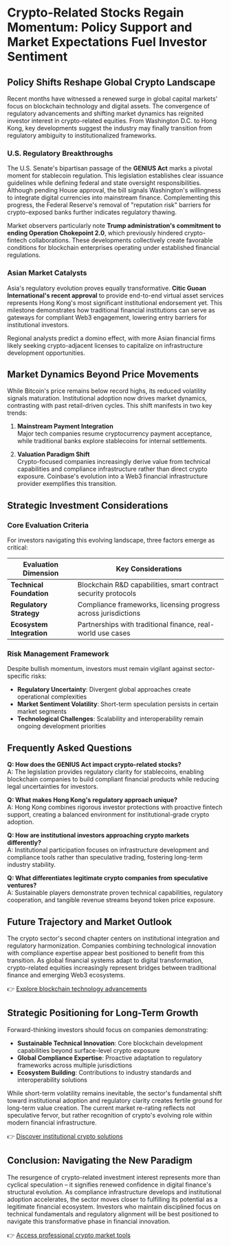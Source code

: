 # Crypto-Related Stocks Regain Momentum: Policy Support and Market Expectations Fuel Investor Sentiment

## Policy Shifts Reshape Global Crypto Landscape  

Recent months have witnessed a renewed surge in global capital markets' focus on blockchain technology and digital assets. The convergence of regulatory advancements and shifting market dynamics has reignited investor interest in crypto-related equities. From Washington D.C. to Hong Kong, key developments suggest the industry may finally transition from regulatory ambiguity to institutionalized frameworks.

### U.S. Regulatory Breakthroughs  

The U.S. Senate's bipartisan passage of the **GENIUS Act** marks a pivotal moment for stablecoin regulation. This legislation establishes clear issuance guidelines while defining federal and state oversight responsibilities. Although pending House approval, the bill signals Washington's willingness to integrate digital currencies into mainstream finance. Complementing this progress, the Federal Reserve's removal of "reputation risk" barriers for crypto-exposed banks further indicates regulatory thawing.

Market observers particularly note **Trump administration's commitment to ending Operation Chokepoint 2.0**, which previously hindered crypto-fintech collaborations. These developments collectively create favorable conditions for blockchain enterprises operating under established financial regulations.

### Asian Market Catalysts  

Asia's regulatory evolution proves equally transformative. **Citic Guoan International's recent approval** to provide end-to-end virtual asset services represents Hong Kong's most significant institutional endorsement yet. This milestone demonstrates how traditional financial institutions can serve as gateways for compliant Web3 engagement, lowering entry barriers for institutional investors.

Regional analysts predict a domino effect, with more Asian financial firms likely seeking crypto-adjacent licenses to capitalize on infrastructure development opportunities.

## Market Dynamics Beyond Price Movements  

While Bitcoin's price remains below record highs, its reduced volatility signals maturation. Institutional adoption now drives market dynamics, contrasting with past retail-driven cycles. This shift manifests in two key trends:

1. **Mainstream Payment Integration**  
   Major tech companies resume cryptocurrency payment acceptance, while traditional banks explore stablecoins for internal settlements.

2. **Valuation Paradigm Shift**  
   Crypto-focused companies increasingly derive value from technical capabilities and compliance infrastructure rather than direct crypto exposure. Coinbase's evolution into a Web3 financial infrastructure provider exemplifies this transition.

## Strategic Investment Considerations  

### Core Evaluation Criteria  

For investors navigating this evolving landscape, three factors emerge as critical:

| Evaluation Dimension | Key Considerations |
|----------------------|--------------------|
| **Technical Foundation** | Blockchain R&D capabilities, smart contract security protocols |
| **Regulatory Strategy** | Compliance frameworks, licensing progress across jurisdictions |
| **Ecosystem Integration** | Partnerships with traditional finance, real-world use cases |

### Risk Management Framework  

Despite bullish momentum, investors must remain vigilant against sector-specific risks:

- **Regulatory Uncertainty**: Divergent global approaches create operational complexities
- **Market Sentiment Volatility**: Short-term speculation persists in certain market segments
- **Technological Challenges**: Scalability and interoperability remain ongoing development priorities

## Frequently Asked Questions  

**Q: How does the GENIUS Act impact crypto-related stocks?**  
A: The legislation provides regulatory clarity for stablecoins, enabling blockchain companies to build compliant financial products while reducing legal uncertainties for investors.

**Q: What makes Hong Kong's regulatory approach unique?**  
A: Hong Kong combines rigorous investor protections with proactive fintech support, creating a balanced environment for institutional-grade crypto adoption.

**Q: How are institutional investors approaching crypto markets differently?**  
A: Institutional participation focuses on infrastructure development and compliance tools rather than speculative trading, fostering long-term industry stability.

**Q: What differentiates legitimate crypto companies from speculative ventures?**  
A: Sustainable players demonstrate proven technical capabilities, regulatory cooperation, and tangible revenue streams beyond token price exposure.

## Future Trajectory and Market Outlook  

The crypto sector's second chapter centers on institutional integration and regulatory harmonization. Companies combining technological innovation with compliance expertise appear best positioned to benefit from this transition. As global financial systems adapt to digital transformation, crypto-related equities increasingly represent bridges between traditional finance and emerging Web3 ecosystems.

👉 [Explore blockchain technology advancements](https://bit.ly/okx-bonus)

## Strategic Positioning for Long-Term Growth  

Forward-thinking investors should focus on companies demonstrating:

- **Sustainable Technical Innovation**: Core blockchain development capabilities beyond surface-level crypto exposure
- **Global Compliance Expertise**: Proactive adaptation to regulatory frameworks across multiple jurisdictions
- **Ecosystem Building**: Contributions to industry standards and interoperability solutions

While short-term volatility remains inevitable, the sector's fundamental shift toward institutional adoption and regulatory clarity creates fertile ground for long-term value creation. The current market re-rating reflects not speculative fervor, but rather recognition of crypto's evolving role within modern financial infrastructure.

👉 [Discover institutional crypto solutions](https://bit.ly/okx-bonus)  

## Conclusion: Navigating the New Paradigm  

The resurgence of crypto-related investment interest represents more than cyclical speculation – it signifies renewed confidence in digital finance's structural evolution. As compliance infrastructure develops and institutional adoption accelerates, the sector moves closer to fulfilling its potential as a legitimate financial ecosystem. Investors who maintain disciplined focus on technical fundamentals and regulatory alignment will be best positioned to navigate this transformative phase in financial innovation.

👉 [Access professional crypto market tools](https://bit.ly/okx-bonus)  
